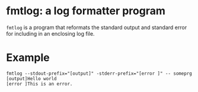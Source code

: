 # fmtlog: a log formatter program

`fmtlog` is a program that reformats the standard output and standard error for
including in an enclosing log file.

# Example

```console
fmtlog --stdout-prefix="[output]" -stderr-prefix="[error ]" -- someprg
[output]Hello world
[error ]This is an error.
```
